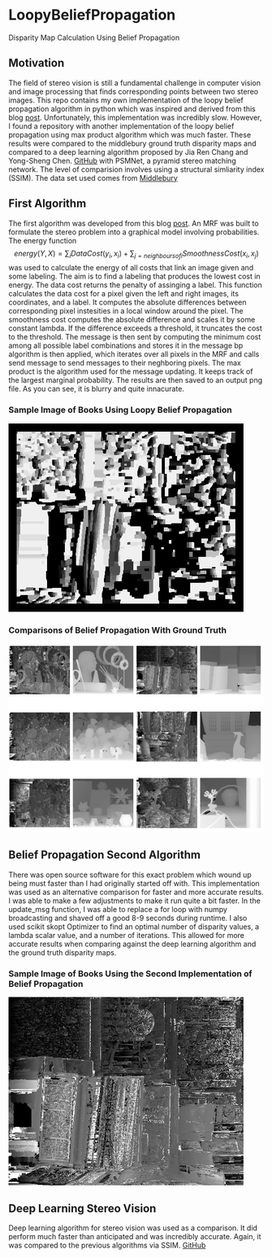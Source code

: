 # LoopyBeliefPropagation
Disparity Map Calculation Using Belief Propagation
## Motivation
The field of stereo vision is still a fundamental challenge in computer vision and image processing that finds corresponding points between two stereo images. This repo contains my own implementation of the loopy belief propagation algorithm in python which was inspired and derived from this blog [post](https://nghiaho.com/?page_id=1366). Unfortunately, this implementation was incredibly slow. However, I found a repository with another implementation of the loopy belief propagation using max product algorithm which was much faster. These results were compared to the middlebury ground truth disparity maps and compared to a deep learning algorithm proposed by Jia Ren Chang and Yong-Sheng Chen. [GitHub](https://github.com/JiaRenChang/PSMNet/tree/master) with PSMNet, a pyramid stereo matching network. The level of comparision involves using a structural simliarity index (SSIM). The data set used comes from [Middlebury](https://vision.middlebury.edu/stereo/data/scenes2005/)
## First Algorithm
The first algorithm was developed from this blog [post](https://nghiaho.com/?page_id=1366). An MRF was built to formulate the stereo problem into a graphical model involving probabilities. The energy function $$energy(Y,X) = \sum_i DataCost(y_i,x_i) + \sum_{j=neighbours of i}SmoothnessCost(x_i,x_j)$$
was used to calculate the energy of all costs that link an image given and some labeling. The aim is to find a labeling that produces the lowest cost in energy. The data cost returns the penalty of assinging a label. This function calculates the data cost for a pixel given the left and right images, its coordinates, and a label. It computes the absolute differences between corresponding pixel instesities in a local window around the pixel. The smoothness cost computes the absolute difference and scales it by some constant lambda. If the difference exceeds a threshold, it truncates the cost to the threshold. The message is then sent by computing the minimum cost among all possible label combinations and stores it in the message bp algorithm is then applied, which iterates over all pixels in the MRF and calls send message to send messages to their neghboring pixels. The max product is the algorithm used for the message updating. It keeps track of the largest marginal probability. The results are then saved to an output png file. As you can see, it is blurry and quite innacurate.
### Sample Image of Books Using Loopy Belief Propagation
![Books](output.png)
### Comparisons of Belief Propagation With Ground Truth
![Maps](compares_belief.PNG)
## Belief Propagation Second Algorithm
There was open source software for this exact problem which wound up being must faster than I had originally started off with. This implementation was used as an alternative comparison for faster and more accurate results. I was able to make a few adjustments to make it run quite a bit faster. In the update_msg function, I was able to replace a for loop with numpy broadcasting and shaved off a good 8-9 seconds during runtime. I also used scikit skopt Optimizer to find an optimal number of disparity values, a lambda scalar value, and a number of iterations. This allowed for more accurate results when comparing against the deep learning algorithm and the ground truth disparity maps.
### Sample Image of Books Using the Second Implementation of Belief Propagation
![Books](disparity_map_1.png)
## Deep Learning Stereo Vision
Deep learning algorithm for stereo vision was used as a comparison. It did perform much faster than anticipated and was incredibly accurate. Again, it was compared to the previous algorithms via SSIM. [GitHub](https://github.com/JiaRenChang/PSMNet/tree/master)
